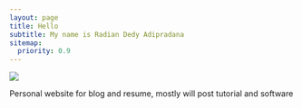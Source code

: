 ```yaml
---
layout: page
title: Hello
subtitle: My name is Radian Dedy Adipradana
sitemap:
  priority: 0.9
---
```


<img src="{{ '/assets/img/pudhina.jpg' | prepend: site.baseurl }}" id="about-img">

<div id="describe-text">
	<p>Personal website for blog and resume, mostly will post tutorial and software</p>	
</div>
